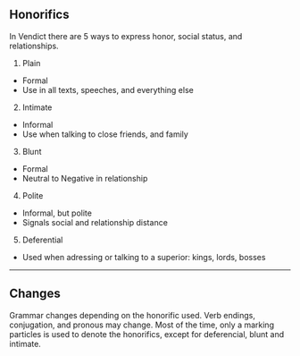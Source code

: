 ## Honorifics

In Vendict there are 5 ways to express honor, social status, and relationships.

1. Plain  
  + Formal
  + Use in all texts, speeches, and everything else
2. Intimate
  + Informal
  + Use when talking to close friends, and family
3. Blunt
  + Formal
  + Neutral to Negative in relationship
4. Polite
  + Informal, but polite
  + Signals social and relationship distance
5. Deferential
  + Used when adressing or talking to a superior: kings, lords, bosses

  ----

  ## Changes

  Grammar changes depending on the honorific used. Verb endings, conjugation, and pronous may change. Most of the time, only a marking particles is used to denote the honorifics, except for deferencial, blunt and intimate.
